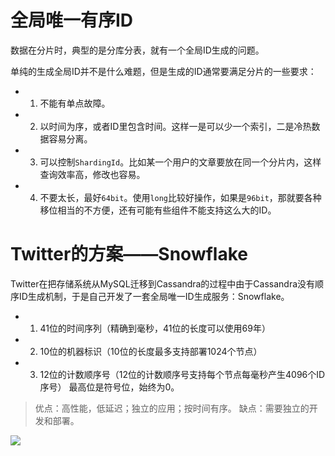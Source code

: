 # 全局唯一有序ID

数据在分片时，典型的是分库分表，就有一个全局ID生成的问题。

单纯的生成全局ID并不是什么难题，但是生成的ID通常要满足分片的一些要求：

- 1. 不能有单点故障。
- 2. 以时间为序，或者ID里包含时间。这样一是可以少一个索引，二是冷热数据容易分离。
- 3. 可以控制`ShardingId`。比如某一个用户的文章要放在同一个分片内，这样查询效率高，修改也容易。
- 4. 不要太长，最好`64bit`。使用`long`比较好操作，如果是`96bit`，那就要各种移位相当的不方便，还有可能有些组件不能支持这么大的ID。

# Twitter的方案——Snowflake

Twitter在把存储系统从MySQL迁移到Cassandra的过程中由于Cassandra没有顺序ID生成机制，于是自己开发了一套全局唯一ID生成服务：Snowflake。

- 1. 41位的时间序列（精确到毫秒，41位的长度可以使用69年）
- 2. 10位的机器标识（10位的长度最多支持部署1024个节点）
- 3. 12位的计数顺序号（12位的计数顺序号支持每个节点每毫秒产生4096个ID序号） 最高位是符号位，始终为0。

> 优点：高性能，低延迟；独立的应用；按时间有序。 缺点：需要独立的开发和部署。

![](_v_images/_1521116873_16378.png)

```java

```